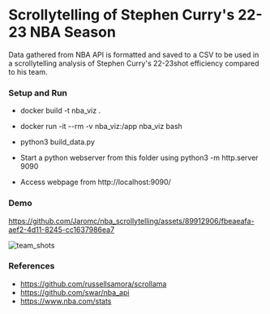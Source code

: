 # Scrollytelling of Stephen Curry's 22-23 NBA Season #

Data gathered from NBA API is formatted and saved to a CSV to be used in a scrollytelling analysis of Stephen Curry's 22-23shot efficiency compared to his team.

### Setup and Run ###

* docker build -t nba_viz .
* docker run -it --rm -v nba_viz:/app nba_viz bash
* python3 build_data.py

* Start a python webserver from this folder using python3 -m http.server 9090
* Access webpage from http://localhost:9090/

### Demo ###
https://github.com/Jaromc/nba_scrollytelling/assets/89912906/fbeaeafa-aef2-4d11-8245-cc1637986ea7

![team_shots](https://github.com/Jaromc/nba_scrollytelling/assets/89912906/82ede5ff-c9d4-4acf-be80-f1d9362a66b3)


### References ###
* https://github.com/russellsamora/scrollama
* https://github.com/swar/nba_api
* https://www.nba.com/stats
